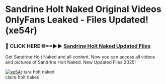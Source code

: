 # Sandrine Holt Naked Original Videos 0nlyFans Leaked - Files Updated! (xe54r)

<h3>🔴 CLICK HERE 🌐==►► <a href="https://tinyurl.com/up5wt9bj" rel="nofollow">Sandrine Holt Naked Updated Files</a></h3>

Get Sandrine Holt Naked and all content. Now you can access all videos and pictures of Sandrine Holt Naked. New Updated Files 2025!

[![xe54r](https://i.imgur.com/ABiUzMV.gif)](https://tinyurl.com/up5wt9bj)
tara holt naked<br>
claire holt naked